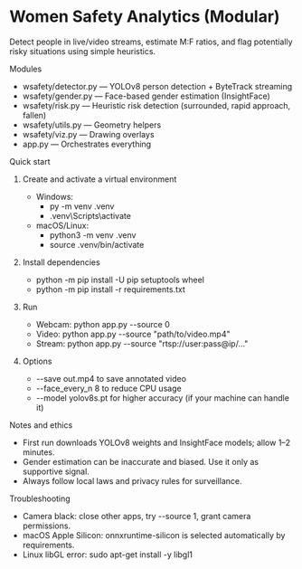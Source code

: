 # Women Safety Analytics (Modular)

Detect people in live/video streams, estimate M:F ratios, and flag potentially risky situations using simple heuristics.

Modules
- wsafety/detector.py — YOLOv8 person detection + ByteTrack streaming
- wsafety/gender.py — Face-based gender estimation (InsightFace)
- wsafety/risk.py — Heuristic risk detection (surrounded, rapid approach, fallen)
- wsafety/utils.py — Geometry helpers
- wsafety/viz.py — Drawing overlays
- app.py — Orchestrates everything

Quick start
1) Create and activate a virtual environment
   - Windows:
     - py -m venv .venv
     - .venv\Scripts\activate
   - macOS/Linux:
     - python3 -m venv .venv
     - source .venv/bin/activate

2) Install dependencies
   - python -m pip install -U pip setuptools wheel
   - python -m pip install -r requirements.txt

3) Run
   - Webcam: python app.py --source 0
   - Video:  python app.py --source "path/to/video.mp4"
   - Stream: python app.py --source "rtsp://user:pass@ip/..."

4) Options
   - --save out.mp4 to save annotated video
   - --face_every_n 8 to reduce CPU usage
   - --model yolov8s.pt for higher accuracy (if your machine can handle it)

Notes and ethics
- First run downloads YOLOv8 weights and InsightFace models; allow 1–2 minutes.
- Gender estimation can be inaccurate and biased. Use it only as supportive signal.
- Always follow local laws and privacy rules for surveillance.

Troubleshooting
- Camera black: close other apps, try --source 1, grant camera permissions.
- macOS Apple Silicon: onnxruntime-silicon is selected automatically by requirements.
- Linux libGL error: sudo apt-get install -y libgl1